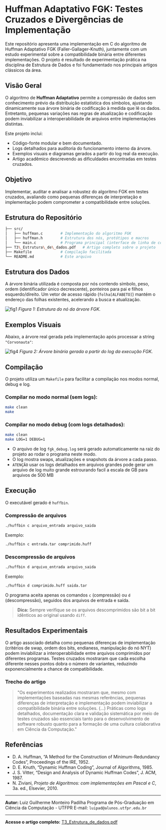 
# Huffman Adaptativo FGK: Testes Cruzados e Divergências de Implementação

Este repositório apresenta uma implementação em C do algoritmo de Huffman Adaptativo FGK (Faller-Gallager-Knuth), juntamente com um estudo experimental sobre a compatibilidade binária entre diferentes implementações. O projeto é resultado de experimentação prática na disciplina de Estrutura de Dados e foi fundamentado nos principais artigos clássicos da área.

## Visão Geral

O algoritmo de **Huffman Adaptativo** permite a compressão de dados sem conhecimento prévio da distribuição estatística dos símbolos, ajustando dinamicamente sua árvore binária de codificação à medida que lê os dados. Entretanto, pequenas variações nas regras de atualização e codificação podem inviabilizar a interoperabilidade de arquivos entre implementações distintas.

Este projeto inclui:
- Código-fonte modular e bem documentado.
- Logs detalhados para auditoria do funcionamento interno da árvore.
- Exemplos visuais e diagramas gerados a partir do log real da execução.
- Artigo acadêmico descrevendo as dificuldades encontradas em testes cruzados.

## Objetivo

Implementar, auditar e analisar a robustez do algoritmo FGK em testes cruzados, avaliando como pequenas diferenças de interpretação e implementação podem comprometer a compatibilidade entre soluções.

## Estrutura do Repositório

```bash
├── src/
│   ├── huffman.c        # Implementação do algoritmo FGK
│   ├── huffman.h        # Estrutura dos nós, protótipos e macros
│   └── main.c           # Programa principal (interface de linha de comando)
├── T3\_Estrutura\_de\_dados.pdf   # Artigo completo sobre o projeto
├── Makefile             # Compilação facilitada
└── README.md            # Este arquivo

````

## Estrutura dos Dados

A árvore binária utilizada é composta por nós contendo símbolo, peso, ordem (identificador único decrescente), ponteiros para pai e filhos esquerdo/direito. Um vetor de acesso rápido (`folha[ALFABETO]`) mantém o endereço das folhas existentes, acelerando a busca e atualização.

![fig1](https://github.com/user-attachments/assets/f1eb93f2-df60-4b30-b7d9-413930fd4d24)
*Figura 1: Estrutura do nó da árvore FGK.*

## Exemplos Visuais

Abaixo, a árvore real gerada pela implementação após processar a string `"Corvonauta"`:

![fig4](https://github.com/user-attachments/assets/dac8bd9d-de0f-48bd-b206-f2c1002480b8)
*Figura 2: Árvore binária gerada a partir do log da execução FGK.*

## Compilação

O projeto utiliza um `Makefile` para facilitar a compilação nos modos normal, debug e log.

### Compilar no modo normal (sem logs):

```sh
make clean
make
````

### Compilar no modo debug (com logs detalhados):

```sh
make clean
make LOG=1 DEBUG=1
```

* O arquivo de log `fgk_debug.log` será gerado automaticamente na raiz do projeto ao rodar o programa neste modo.
* O log mostra swaps, atualizações e snapshots da árvore a cada passo.
* `ATENÇÃO` usar os logs detalhados em arquivos grandes pode gerar um arquivo de log muito grande estrourando facil a escala de GB para arquivos de 500 MB

## Execução

O executável gerado é `huffbin`.

### Compressão de arquivos

```sh
./huffbin c arquivo_entrada arquivo_saida
```

Exemplo:

```sh
./huffbin c entrada.tar comprimido.huff
```

### Descompressão de arquivos

```sh
./huffbin d arquivo_entrada arquivo_saida
```

Exemplo:

```sh
./huffbin d comprimido.huff saida.tar
```

O programa aceita apenas os comandos `c` (compressão) ou `d` (descompressão), seguidos dos arquivos de entrada e saída.

> **Dica:** Sempre verifique se os arquivos descomprimidos são bit a bit idênticos ao original usando `diff`.

## Resultados Experimentais

O artigo associado detalha como pequenas diferenças de implementação (critérios de swap, ordem dos bits, endianess, manipulação do nó NYT) podem inviabilizar a interoperabilidade entre arquivos comprimidos por diferentes programas. Testes cruzados mostraram que cada escolha diferente nesses pontos dobra o número de variantes, reduzindo exponencialmente a chance de compatibilidade.

### Trecho do artigo

> "Os experimentos realizados mostraram que, mesmo com implementações baseadas nas mesmas referências, pequenas diferenças de interpretação e implementação podem inviabilizar a compatibilidade binária entre soluções. (...) Práticas como logs detalhados, documentação clara e validação sistemática por meio de testes cruzados são essenciais tanto para o desenvolvimento de software robusto quanto para a formação de uma cultura colaborativa em Ciência da Computação."

## Referências

* D. A. Huffman, “A Method for the Construction of Minimum-Redundancy Codes”, Proceedings of the IRE, 1952.
* D. E. Knuth, “Dynamic Huffman Coding”, Journal of Algorithms, 1985.
* J. S. Vitter, “Design and Analysis of Dynamic Huffman Codes”, J. ACM, 1987.
* N. Ziviani, *Projeto de Algoritmos: com implementações em Pascal e C*, 3a. ed., Elsevier, 2010.

---

**Autor:**
Luiz Guilherme Monteiro Padilha
Programa de Pós-Graduação em Ciência da Computação - UTFPR
E-mail: `luipad@alunos.utfpr.edu.br`

---

**Acesse o artigo completo:**
[T3\_Estrutura\_de\_dados.pdf](T3_Estrutura_de_dados.pdf)


